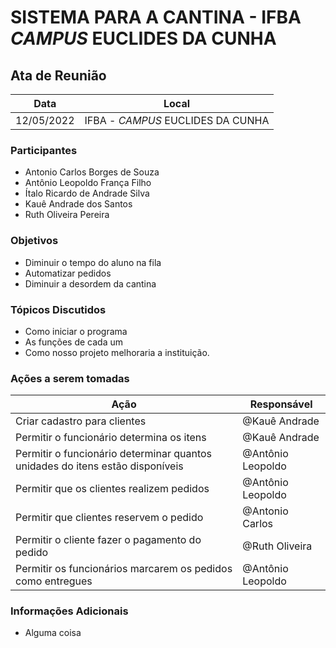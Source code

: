 # SISTEMA PARA A CANTINA - IFBA _CAMPUS_ EUCLIDES DA CUNHA


## Ata de Reunião

| Data       | Local        |
| ---------- | ------------ |
| 12/05/2022 | IFBA - _CAMPUS_ EUCLIDES DA CUNHA|


### Participantes
* Antonio Carlos Borges de Souza
* Antônio Leopoldo França Filho
* Ítalo Ricardo de Andrade Silva
* Kauê Andrade dos Santos
* Ruth Oliveira Pereira

### Objetivos
* Diminuir o tempo do aluno na fila
* Automatizar pedidos
* Diminuir a desordem da cantina

### Tópicos Discutidos
* Como iniciar o programa
* As funções de cada um
* Como nosso projeto melhoraria a instituição.

### Ações a serem tomadas
| Ação                                      | Responsável  |
| ----------------------------------------- | ------------ |
| Criar cadastro para clientes              | @Kauê Andrade|
| Permitir o funcionário determina os itens | @Kauê Andrade|
| Permitir o funcionário determinar quantos unidades do itens estão disponíveis| @Antônio Leopoldo|
| Permitir que os clientes realizem pedidos | @Antônio Leopoldo   |
| Permitir que clientes reservem o pedido| @Antonio Carlos   |
| Permitir o cliente fazer o pagamento do pedido| @Ruth Oliveira   |
| Permitir os funcionários marcarem os pedidos como entregues| @Antônio Leopoldo   |


### Informações Adicionais

* Alguma coisa
